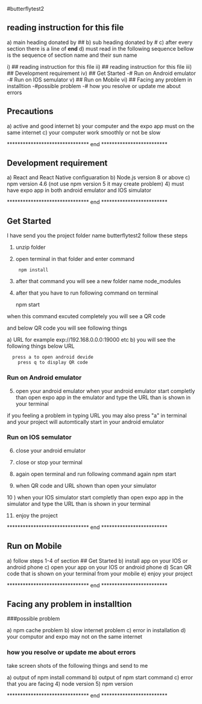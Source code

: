 #butterflytest2


## reading instruction for this file 
a)  main heading donated by  ##
b) sub heading donated by #
c)  after every section there is a line of **end**
d) must read in the following sequence bellow is the sequence of section name and their sun name 

  i) ## reading instruction for this file 
	ii) ## reading instruction for this file 
	iii) ## Development requirement
	iv) ## Get Started
	     -# Run on Android emulator
			 -# Run on IOS semulator 
	v) ## Run on Mobile 
	vi) ## Facing any problem in installtion
	   -#possible problem
		 -# how you resolve or update me about errors 




## Precautions
a) active and good internet 
b) your computer and the expo app must on the same internet 
c) your computer work smoothly or not be slow  


******************************* end  *************************


## Development requirement

a) React and React Native configuaration
b) Node.js version 8 or above 
c) npm version  4.6 (not use npm version 5 it may create problem)
4) must have expo app in both android emulator and IOS simulator 


******************************* end  *************************




## Get Started
I have send you the project folder name butterflytest2
follow these steps 

1) unzip folder 
2) open terminal in that folder and enter command 
    
		npm install

3) after that command you will see a new folder name node_modules 
4) after that you have to run following command on terminal 

     npm start

when this command excuted completely you will see a QR code 

and below QR code you will see following things 

  a) URL for example exp://192.168.0.0.0:19000 etc 
	b) you will see the following things below URL 

	  press a to open android devide 
		press q to display QR code 


### Run on Android emulator

5) open your android emulator when your android emulator start completly  than open expo app in the emulator and type the URL than is shown in your terminal 

if you feeling a problem in typing URL you may also press "a" in terminal and your project will automtically start in your android emulator 


### Run on IOS semulator 

6) close your android emulator 
7) close or stop your terminal 
8) again open terminal and run following command again 
       npm start

9)  when QR code and URL shown than open your simulator 

10 )  when your IOS  simulator start completly  than open expo app in the simulator and type the URL than is shown in your terminal 

11) enjoy the project 


******************************* end  *************************

## Run on Mobile 

a) follow  steps 1-4 of section ## Get Started
b) install app on your IOS or android phone
c) open your app on your IOS or android phone
d) Scan QR code that is shown on your terminal from your mobile 
e) enjoy your project 

******************************* end  *************************

## Facing any problem in installtion

###possible problem

a) npm cache problem 
b) slow internet problem
c) error in installation
d) your computor and expo may not on the same internet 


### how you resolve or update me about errors 

 take screen shots of the following things and send to me 

 a) output of npm install command 
 b) output of npm start command 
 c) error that you are facing 
 4) node version 
 5) npm version  
 
******************************* end  *************************





	

			 
       

      







